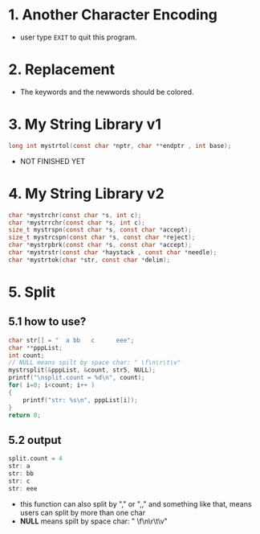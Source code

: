 # 1. Another Character Encoding
- user type `EXIT` to quit this program.
# 2. Replacement
- The keywords and the newwords should be colored.
# 3. My String Library v1
```c
long int mystrtol(const char *nptr, char **endptr , int base);
```
- NOT FINISHED YET
# 4. My String Library v2
```c
char *mystrchr(const char *s, int c);
char *mystrrchr(const char *s, int c);
size_t mystrspn(const char *s, const char *accept);
size_t mystrcspn(const char *s, const char *reject);
char *mystrpbrk(const char *s, const char *accept);
char *mystrstr(const char *haystack , const char *needle);
char *mystrtok(char *str, const char *delim);
```
# 5. Split
## 5.1 **how to use?**
```c
char str[] = "  a bb   c      eee";
char **pppList;
int count;
// NULL means spilt by space char: " \f\n\r\t\v"
mystrsplit(&pppList, &count, str5, NULL);
printf("\nsplit.count = %d\n", count);
for( i=0; i<count; i++ ) 
{
	printf("str: %s\n", pppList[i]);
}
return 0;
```
## 5.2 **output**
```c
split.count = 4
str: a
str: bb
str: c
str: eee
```
- this function can also split by "," or ",," and something like that, means users can split by more than one char
- **NULL** means spilt by space char: " \f\n\r\t\v"
